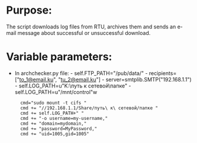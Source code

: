 # Purpose:
The script downloads log files from RTU, archives them and sends an e-mail message about successful or unsuccessful download.

# Variable parameters:
- In archchecker.py file:
        - self.FTP_PATH="/pub/data/"
        - recipients=["to_1@email.ku", "tu_2@email.ku"]
        - server=smtplib.SMTP("192.168.1.1")
        - self.LOG_PATH=u"K:\путь к сетевой\папке"
        - self.LOG_PATH=u"/mnt/control"w

        cmd="sudo mount -t cifs "
        cmd += "//192.168.1.1/Share/путь\ к\ сетевой/папке "
        cmd += self.LOG_PATH+" "
        cmd += "-o username=my-username," 
        cmd += "domain=mydomain,"                   
        cmd += "password=MyPassword," 
        cmd += "uid=1005,gid=1005" 
